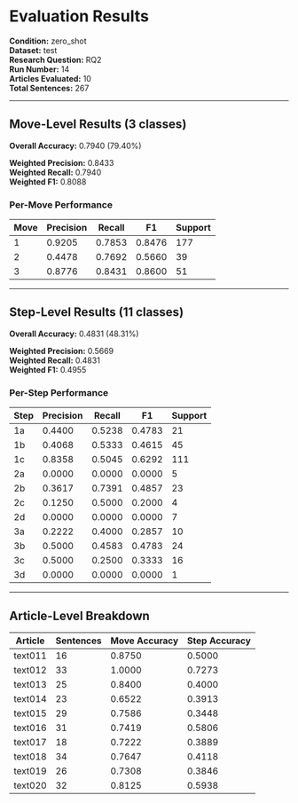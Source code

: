 # Evaluation Results

**Condition:** zero_shot  
**Dataset:** test  
**Research Question:** RQ2  
**Run Number:** 14  
**Articles Evaluated:** 10  
**Total Sentences:** 267  

---

## Move-Level Results (3 classes)

**Overall Accuracy:** 0.7940 (79.40%)  

**Weighted Precision:** 0.8433  
**Weighted Recall:** 0.7940  
**Weighted F1:** 0.8088  

### Per-Move Performance

| Move | Precision | Recall | F1 | Support |
|------|-----------|--------|----|---------|
| 1 | 0.9205 | 0.7853 | 0.8476 | 177 |
| 2 | 0.4478 | 0.7692 | 0.5660 | 39 |
| 3 | 0.8776 | 0.8431 | 0.8600 | 51 |

---

## Step-Level Results (11 classes)

**Overall Accuracy:** 0.4831 (48.31%)  

**Weighted Precision:** 0.5669  
**Weighted Recall:** 0.4831  
**Weighted F1:** 0.4955  

### Per-Step Performance

| Step | Precision | Recall | F1 | Support |
|------|-----------|--------|----|---------|
| 1a | 0.4400 | 0.5238 | 0.4783 | 21 |
| 1b | 0.4068 | 0.5333 | 0.4615 | 45 |
| 1c | 0.8358 | 0.5045 | 0.6292 | 111 |
| 2a | 0.0000 | 0.0000 | 0.0000 | 5 |
| 2b | 0.3617 | 0.7391 | 0.4857 | 23 |
| 2c | 0.1250 | 0.5000 | 0.2000 | 4 |
| 2d | 0.0000 | 0.0000 | 0.0000 | 7 |
| 3a | 0.2222 | 0.4000 | 0.2857 | 10 |
| 3b | 0.5000 | 0.4583 | 0.4783 | 24 |
| 3c | 0.5000 | 0.2500 | 0.3333 | 16 |
| 3d | 0.0000 | 0.0000 | 0.0000 | 1 |

---

## Article-Level Breakdown

| Article | Sentences | Move Accuracy | Step Accuracy |
|---------|-----------|---------------|---------------|
| text011 | 16 | 0.8750 | 0.5000 |
| text012 | 33 | 1.0000 | 0.7273 |
| text013 | 25 | 0.8400 | 0.4000 |
| text014 | 23 | 0.6522 | 0.3913 |
| text015 | 29 | 0.7586 | 0.3448 |
| text016 | 31 | 0.7419 | 0.5806 |
| text017 | 18 | 0.7222 | 0.3889 |
| text018 | 34 | 0.7647 | 0.4118 |
| text019 | 26 | 0.7308 | 0.3846 |
| text020 | 32 | 0.8125 | 0.5938 |
